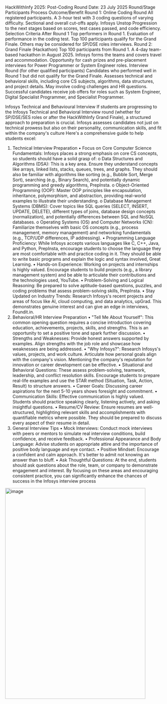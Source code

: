 HackWithInfy 2025: Post-Coding Round
Date: 23 July 2025
Round/Stage	Participants	Process	Outcome/Benefit
Round 1: Online Coding Round	All registered participants.	A 3-hour test with 3 coding questions of varying difficulty. Sectional and overall cut-offs apply. Infosys Unstop
Progression to the next stages based on scores, test cases passed, and code efficiency.
Selection Criteria After Round 1	Top performers in Round 1.	Evaluation of performance in the coding test.	Top 100 participants qualify for the Grand Finale. Others may be considered for SP/DSE roles interviews.
Round 2: Grand Finale (Hackathon)	Top 100 participants from Round 1.	A 4-day team-based hackathon in August 2025. Infosys forms the teams and covers travel and accommodation.	Opportunity for cash prizes and pre-placement interviews for Power Programmer or System Engineer roles.
Interview Round (for other qualified participants)	Candidates who performed well in Round 1 but did not qualify for the Grand Finale.	Assesses technical and behavioral skills, including core CS subjects, algorithms, data structures, and project details. May involve coding challenges and HR questions.	Successful candidates receive job offers for roles such as System Engineer, Digital Specialist Programmer, and Specialist Programmer.

Infosys Technical and Behavioural Interview
If students are progressing to the Infosys Technical and Behavioral Interview round (whether for SP/DSE/SES roles or after the HackWithInfy Grand Finale), a structured approach to preparation is crucial. Infosys assesses candidates not just on technical prowess but also on their personality, communication skills, and fit within the company's culture
Here's a comprehensive guide to help students excel:
1. Technical Interview Preparation
•	Focus on Core Computer Science Fundamentals: Infosys places a strong emphasis on core CS concepts, so students should have a solid grasp of:
o	Data Structures and Algorithms (DSA): This is a key area. Ensure they understand concepts like arrays, linked lists, stacks, queues, trees, and graphs. They should also be familiar with algorithms like sorting (e.g., Bubble Sort, Merge Sort), searching (e.g., Binary Search), and potentially dynamic programming and greedy algorithms, PrepInsta.
o	Object-Oriented Programming (OOP): Master OOP principles like encapsulation, inheritance, polymorphism, and abstraction, providing real-world examples to illustrate their understanding.
o	Database Management Systems (DBMS): Cover topics like SQL queries (SELECT, INSERT, UPDATE, DELETE), different types of joins, database design concepts (normalization), and potentially differences between SQL and NoSQL databases.
o	Operating Systems (OS) and Computer Networks (CN): Familiarize themselves with basic OS concepts (e.g., process management, memory management) and networking fundamentals (e.g., TCP/UDP differences, IP addressing).
•	Programming Language Proficiency: While Infosys accepts various languages like C, C++, Java, and Python, PrepInsta, encourage students to choose the language they are most comfortable with and practice coding in it. They should be able to write basic programs and explain the logic and syntax involved, Great Learning.
•	Hands-on Experience: Working on projects and internships is highly valued. Encourage students to build projects (e.g., a library management system) and be able to articulate their contributions and the technologies used, YouTube.
•	Problem-Solving and Logical Reasoning: Be prepared to solve aptitude-based questions, puzzles, and coding problems that assess problem-solving skills, PrepInsta.
•	Stay Updated on Industry Trends: Research Infosys's recent projects and areas of focus like AI, cloud computing, and data analytics, upGrad. This demonstrates genuine interest and can give an edge in interviews, Foundit.in. 
2. Behavioral/HR Interview Preparation
•	"Tell Me About Yourself": This common opening question requires a concise introduction covering education, achievements, projects, skills, and strengths. This is an opportunity to set a positive tone and spark further discussion.
•	Strengths and Weaknesses: Provide honest answers supported by examples. Align strengths with the job role and showcase how weaknesses are being addressed.
•	"Why Infosys?": Research Infosys's values, projects, and work culture. Articulate how personal goals align with the company's vision. Mentioning the company's reputation for innovation or career development can be effective.
•	Situational and Behavioral Questions: These assess problem-solving, teamwork, leadership, and conflict resolution skills. Encourage students to prepare real-life examples and use the STAR method (Situation, Task, Action, Result) to structure answers.
•	Career Goals: Discussing career aspirations for the next 5-10 years shows foresight and commitment.
•	Communication Skills: Effective communication is highly valued. Students should practice speaking clearly, listening actively, and asking insightful questions.
•	Resume/CV Review: Ensure resumes are well-structured, highlighting relevant skills and accomplishments with quantifiable metrics where possible. They should be prepared to discuss every aspect of their resume in detail. 
3. General Interview Tips
•	Mock Interviews: Conduct mock interviews with peers or mentors to simulate real interview conditions, build confidence, and receive feedback.
•	Professional Appearance and Body Language: Advise students on appropriate attire and the importance of positive body language and eye contact.
•	Positive Mindset: Encourage a confident and calm approach. It's better to admit not knowing an answer than to bluff.
•	Ask Thoughtful Questions: At the end, students should ask questions about the role, team, or company to demonstrate engagement and interest.
By focusing on these areas and encouraging consistent practice, you can significantly enhance the chances of success in the Infosys interview process



<img width="451" height="678" alt="image" src="https://github.com/user-attachments/assets/a9be9d5c-1db3-455a-a7d5-e59eda8d6567" />
